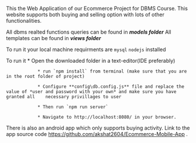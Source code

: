 This the Web Application  of our Ecommerce Project for DBMS Course. 
This website supports both buying and selling option with lots of other functionalities. 

All dbms realted functions queries can be found in ***models folder***
All templates can be found in ***views folder***
 
To run it your local machine requirments are
     `mysql` `nodejs` installed


To run it 
                * Open the downloaded folder in a text-editor(IDE preferably)

                * run `npm install` from terminal (make sure that you are in the root folder of project)

                * Configure **config\db.config.js** file and replace the value of *user and password with your own* and make sure you have granted all    necessary privillages to user 

                * Then run `npm run server` 

                * Navigate to http://localhost:8080/ in your browser.
                

There is also an android app which only supports buying activity. Link to the app source code https://github.com/akshat2604/Ecommerce-Mobile-App .